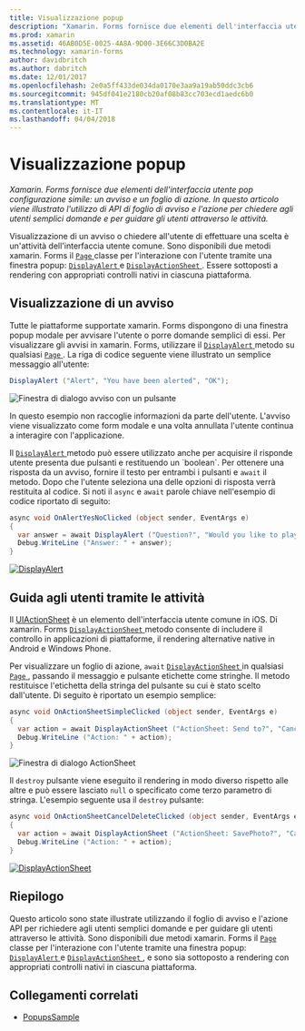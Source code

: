 ```yaml
---
title: Visualizzazione popup
description: "Xamarin. Forms fornisce due elementi dell'interfaccia utente pop configurazione simile: un avviso e un foglio di azione. In questo articolo viene illustrato l'utilizzo di API di foglio di avviso e l'azione per chiedere agli utenti semplici domande e per guidare gli utenti attraverso le attività."
ms.prod: xamarin
ms.assetid: 46AB0D5E-0025-4A8A-9D00-3E66C3D0BA2E
ms.technology: xamarin-forms
author: davidbritch
ms.author: dabritch
ms.date: 12/01/2017
ms.openlocfilehash: 2e0a5ff433de034da0170e3aa9a19ab50ddc3cb6
ms.sourcegitcommit: 945df041e2180cb20af08b83cc703ecd1aedc6b0
ms.translationtype: MT
ms.contentlocale: it-IT
ms.lasthandoff: 04/04/2018
---
```

# <a name="displaying-pop-ups"></a>Visualizzazione popup

_Xamarin. Forms fornisce due elementi dell'interfaccia utente pop configurazione simile: un avviso e un foglio di azione. In questo articolo viene illustrato l'utilizzo di API di foglio di avviso e l'azione per chiedere agli utenti semplici domande e per guidare gli utenti attraverso le attività._

Visualizzazione di un avviso o chiedere all'utente di effettuare una scelta è un'attività dell'interfaccia utente comune. Sono disponibili due metodi xamarin. Forms il [ `Page` ](https://developer.xamarin.com/api/type/Xamarin.Forms.Page/) classe per l'interazione con l'utente tramite una finestra popup: [ `DisplayAlert` ](https://developer.xamarin.com/api/member/Xamarin.Forms.Page.DisplayAlert(System.String,System.String,System.String)/) e [ `DisplayActionSheet` ](https://developer.xamarin.com/api/member/Xamarin.Forms.Page.DisplayActionSheet(System.String,System.String,System.String,System.String[])/). Essere sottoposti a rendering con appropriati controlli nativi in ciascuna piattaforma.

## <a name="displaying-an-alert"></a>Visualizzazione di un avviso

Tutte le piattaforme supportate xamarin. Forms dispongono di una finestra popup modale per avvisare l'utente o porre domande semplici di essi. Per visualizzare gli avvisi in xamarin. Forms, utilizzare il [ `DisplayAlert` ](https://developer.xamarin.com/api/member/Xamarin.Forms.Page.DisplayAlert(System.String,System.String,System.String)/) metodo su qualsiasi [ `Page` ](https://developer.xamarin.com/api/type/Xamarin.Forms.Page/). La riga di codice seguente viene illustrato un semplice messaggio all'utente:

```csharp
DisplayAlert ("Alert", "You have been alerted", "OK");
```

![](pop-ups-images/alert.png "Finestra di dialogo avviso con un pulsante")

In questo esempio non raccoglie informazioni da parte dell'utente. L'avviso viene visualizzato come form modale e una volta annullata l'utente continua a interagire con l'applicazione.

Il [ `DisplayAlert` ](https://developer.xamarin.com/api/member/Xamarin.Forms.Page.DisplayAlert(System.String,System.String,System.String)/) metodo può essere utilizzato anche per acquisire il risponde utente presenta due pulsanti e restituendo un `boolean`. Per ottenere una risposta da un avviso, fornire il testo per entrambi i pulsanti e `await` il metodo. Dopo che l'utente seleziona una delle opzioni di risposta verrà restituita al codice. Si noti il `async` e `await` parole chiave nell'esempio di codice riportato di seguito:

```csharp
async void OnAlertYesNoClicked (object sender, EventArgs e)
{
  var answer = await DisplayAlert ("Question?", "Would you like to play a game", "Yes", "No");
  Debug.WriteLine ("Answer: " + answer);
}
```

[![DisplayAlert](pop-ups-images/alert2-sml.png "avviso finestra di dialogo con due pulsanti")](pop-ups-images/alert2.png#lightbox "con due pulsanti nella finestra di dialogo di avviso")

## <a name="guiding-users-through-tasks"></a>Guida agli utenti tramite le attività

Il [UIActionSheet](https://developer.apple.com/library/ios/documentation/uikit/reference/uiactionsheet_class/Reference/Reference.html) è un elemento dell'interfaccia utente comune in iOS. Di xamarin. Forms [ `DisplayActionSheet` ](https://developer.xamarin.com/api/member/Xamarin.Forms.Page.DisplayActionSheet(System.String,System.String,System.String,System.String[])/) metodo consente di includere il controllo in applicazioni di piattaforme, il rendering alternative native in Android e Windows Phone.

Per visualizzare un foglio di azione, `await` [ `DisplayActionSheet` ](https://developer.xamarin.com/api/member/Xamarin.Forms.Page.DisplayActionSheet(System.String,System.String,System.String,System.String[])/) in qualsiasi [ `Page` ](https://developer.xamarin.com/api/type/Xamarin.Forms.Page/), passando il messaggio e pulsante etichette come stringhe. Il metodo restituisce l'etichetta della stringa del pulsante su cui è stato scelto dall'utente. Di seguito è riportato un esempio semplice:

```csharp
async void OnActionSheetSimpleClicked (object sender, EventArgs e)
{
  var action = await DisplayActionSheet ("ActionSheet: Send to?", "Cancel", null, "Email", "Twitter", "Facebook");
  Debug.WriteLine ("Action: " + action);
}
```

![](pop-ups-images/action.png "Finestra di dialogo ActionSheet")

Il `destroy` pulsante viene eseguito il rendering in modo diverso rispetto alle altre e può essere lasciato `null` o specificato come terzo parametro di stringa. L'esempio seguente usa il `destroy` pulsante:

```csharp
async void OnActionSheetCancelDeleteClicked (object sender, EventArgs e)
{
  var action = await DisplayActionSheet ("ActionSheet: SavePhoto?", "Cancel", "Delete", "Photo Roll", "Email");
  Debug.WriteLine ("Action: " + action);
}
```

[![DisplayActionSheet](pop-ups-images/action2-sml.png "azione di finestra con il pulsante Elimina")](pop-ups-images/action2.png#lightbox "azione di finestra con pulsante di eliminazione")

## <a name="summary"></a>Riepilogo

Questo articolo sono state illustrate utilizzando il foglio di avviso e l'azione API per richiedere agli utenti semplici domande e per guidare gli utenti attraverso le attività. Sono disponibili due metodi xamarin. Forms il [ `Page` ](https://developer.xamarin.com/api/type/Xamarin.Forms.Page/) classe per l'interazione con l'utente tramite una finestra popup: [ `DisplayAlert` ](https://developer.xamarin.com/api/member/Xamarin.Forms.Page.DisplayAlert(System.String,System.String,System.String)/) e [ `DisplayActionSheet` ](https://developer.xamarin.com/api/member/Xamarin.Forms.Page.DisplayActionSheet(System.String,System.String,System.String,System.String[])/), e sono sia sottoposto a rendering con appropriati controlli nativi in ciascuna piattaforma.



## <a name="related-links"></a>Collegamenti correlati

- [PopupsSample](https://developer.xamarin.com/samples/xamarin-forms/Navigation/Pop-ups/)

